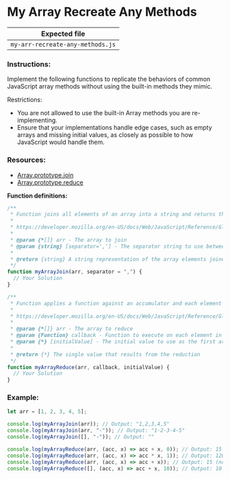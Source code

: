 # My Array Recreate Any Methods

| Expected file                    |
| -------------------------------- |
| `my-arr-recreate-any-methods.js` |

### Instructions:

Implement the following functions to replicate the behaviors of common JavaScript array methods without using the built-in methods they mimic.

Restrictions:

- You are not allowed to use the built-in Array methods you are re-implementing.
- Ensure that your implementations handle edge cases, such as empty arrays and missing initial values, as closely as possible to how JavaScript would handle them.

### Resources:

- [Array.prototype.join](https://developer.mozilla.org/en-US/docs/Web/JavaScript/Reference/Global_Objects/Array/join)
- [Array.prototype.reduce](https://developer.mozilla.org/en-US/docs/Web/JavaScript/Reference/Global_Objects/Array/reduce)

**Function definitions:**

```js
/**
 * Function joins all elements of an array into a string and returns this string.
 *
 * https://developer.mozilla.org/en-US/docs/Web/JavaScript/Reference/Global_Objects/Array/join
 *
 * @param {*[]} arr - The array to join
 * @param {string} [separator=','] - The separator string to use between each element
 *
 * @return {string} A string representation of the array elements joined with the separator
 */
function myArrayJoin(arr, separator = ",") {
  // Your Solution
}

/**
 * Function applies a function against an accumulator and each element in the array (from left to right) to reduce it to a single value.
 *
 * https://developer.mozilla.org/en-US/docs/Web/JavaScript/Reference/Global_Objects/Array/reduce
 *
 * @param {*[]} arr - The array to reduce
 * @param {Function} callback - Function to execute on each element in the array
 * @param {*} [initialValue] - The initial value to use as the first argument to the first call of the callback
 *
 * @return {*} The single value that results from the reduction
 */
function myArrayReduce(arr, callback, initialValue) {
  // Your Solution
}
```

### Example:

```javascript
let arr = [1, 2, 3, 4, 5];

console.log(myArrayJoin(arr)); // Output: "1,2,3,4,5"
console.log(myArrayJoin(arr, "-")); // Output: "1-2-3-4-5"
console.log(myArrayJoin([], "-")); // Output: ""

console.log(myArrayReduce(arr, (acc, x) => acc + x, 0)); // Output: 15
console.log(myArrayReduce(arr, (acc, x) => acc * x, 1)); // Output: 120
console.log(myArrayReduce(arr, (acc, x) => acc + x)); // Output: 15 (no initial value, first element as accumulator)
console.log(myArrayReduce([], (acc, x) => acc + x, 10)); // Output: 10 (empty array with initial value)
```
